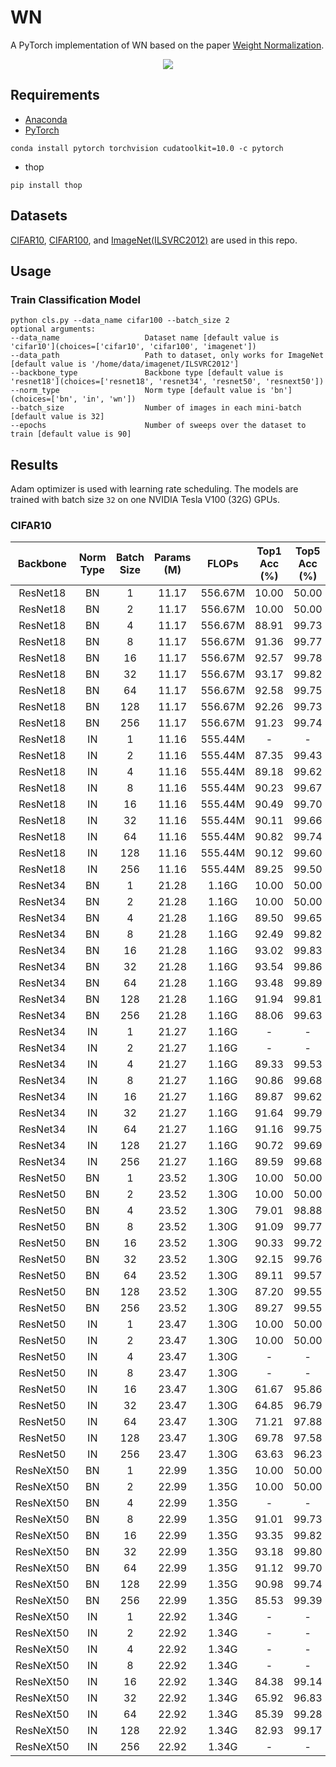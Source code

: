 # WN
A PyTorch implementation of WN based on the paper [Weight Normalization]().

<div align="center">
  <img src="architecture.png"/>
</div>

## Requirements
- [Anaconda](https://www.anaconda.com/download/)
- [PyTorch](https://pytorch.org)
```
conda install pytorch torchvision cudatoolkit=10.0 -c pytorch
```
- thop
```
pip install thop
```

## Datasets
[CIFAR10](http://ai.stanford.edu/~jkrause/cars/car_dataset.html), [CIFAR100](http://www.vision.caltech.edu/visipedia/CUB-200-2011.html), 
and [ImageNet(ILSVRC2012)](http://mmlab.ie.cuhk.edu.hk/projects/DeepFashion/InShopRetrieval.html) are used in this repo.

## Usage
### Train Classification Model
```
python cls.py --data_name cifar100 --batch_size 2
optional arguments:
--data_name                   Dataset name [default value is 'cifar10'](choices=['cifar10', 'cifar100', 'imagenet'])
--data_path                   Path to dataset, only works for ImageNet [default value is '/home/data/imagenet/ILSVRC2012']
--backbone_type               Backbone type [default value is 'resnet18'](choices=['resnet18', 'resnet34', 'resnet50', 'resnext50'])
--norm_type                   Norm type [default value is 'bn'](choices=['bn', 'in', 'wn'])
--batch_size                  Number of images in each mini-batch [default value is 32]
--epochs                      Number of sweeps over the dataset to train [default value is 90]
```

## Results
Adam optimizer is used with learning rate scheduling. The models are trained with batch size `32` on one 
NVIDIA Tesla V100 (32G) GPUs.

### CIFAR10
<table>
  <thead>
    <tr>
      <th>Backbone</th>
      <th>Norm Type</th>
      <th>Batch Size</th>
      <th>Params (M)</th>
      <th>FLOPs</th>
      <th>Top1 Acc (%)</th>
      <th>Top5 Acc (%)</th>
    </tr>
  </thead>
  <tbody>
    <tr>
      <td align="center">ResNet18</td>
      <td align="center">BN</td>
      <td align="center">1</td>
      <td align="center">11.17</td>
      <td align="center">556.67M</td>
      <td align="center">10.00</td>
      <td align="center">50.00</td>
    </tr>
    <tr>
      <td align="center">ResNet18</td>
      <td align="center">BN</td>
      <td align="center">2</td>
      <td align="center">11.17</td>
      <td align="center">556.67M</td>
      <td align="center">10.00</td>
      <td align="center">50.00</td>
    </tr>
    <tr>
      <td align="center">ResNet18</td>
      <td align="center">BN</td>
      <td align="center">4</td>
      <td align="center">11.17</td>
      <td align="center">556.67M</td>
      <td align="center">88.91</td>
      <td align="center">99.73</td>
    </tr>
    <tr>
      <td align="center">ResNet18</td>
      <td align="center">BN</td>
      <td align="center">8</td>
      <td align="center">11.17</td>
      <td align="center">556.67M</td>
      <td align="center">91.36</td>
      <td align="center">99.77</td>
    </tr>
    <tr>
      <td align="center">ResNet18</td>
      <td align="center">BN</td>
      <td align="center">16</td>
      <td align="center">11.17</td>
      <td align="center">556.67M</td>
      <td align="center">92.57</td>
      <td align="center">99.78</td>
    </tr>
    <tr>
      <td align="center">ResNet18</td>
      <td align="center">BN</td>
      <td align="center">32</td>
      <td align="center">11.17</td>
      <td align="center">556.67M</td>
      <td align="center">93.17</td>
      <td align="center">99.82</td>
    </tr>
    <tr>
      <td align="center">ResNet18</td>
      <td align="center">BN</td>
      <td align="center">64</td>
      <td align="center">11.17</td>
      <td align="center">556.67M</td>
      <td align="center">92.58</td>
      <td align="center">99.75</td>
    </tr>
    <tr>
      <td align="center">ResNet18</td>
      <td align="center">BN</td>
      <td align="center">128</td>
      <td align="center">11.17</td>
      <td align="center">556.67M</td>
      <td align="center">92.26</td>
      <td align="center">99.73</td>
    </tr>
    <tr>
      <td align="center">ResNet18</td>
      <td align="center">BN</td>
      <td align="center">256</td>
      <td align="center">11.17</td>
      <td align="center">556.67M</td>
      <td align="center">91.23</td>
      <td align="center">99.74</td>
    </tr>
    <tr>
      <td align="center">ResNet18</td>
      <td align="center">IN</td>
      <td align="center">1</td>
      <td align="center">11.16</td>
      <td align="center">555.44M</td>
      <td align="center">-</td>
      <td align="center">-</td>
    </tr>
    <tr>
      <td align="center">ResNet18</td>
      <td align="center">IN</td>
      <td align="center">2</td>
      <td align="center">11.16</td>
      <td align="center">555.44M</td>
      <td align="center">87.35</td>
      <td align="center">99.43</td>
    </tr>
    <tr>
      <td align="center">ResNet18</td>
      <td align="center">IN</td>
      <td align="center">4</td>
      <td align="center">11.16</td>
      <td align="center">555.44M</td>
      <td align="center">89.18</td>
      <td align="center">99.62</td>
    </tr>
    <tr>
      <td align="center">ResNet18</td>
      <td align="center">IN</td>
      <td align="center">8</td>
      <td align="center">11.16</td>
      <td align="center">555.44M</td>
      <td align="center">90.23</td>
      <td align="center">99.67</td>
    </tr>
    <tr>
      <td align="center">ResNet18</td>
      <td align="center">IN</td>
      <td align="center">16</td>
      <td align="center">11.16</td>
      <td align="center">555.44M</td>
      <td align="center">90.49</td>
      <td align="center">99.70</td>
    </tr>
    <tr>
      <td align="center">ResNet18</td>
      <td align="center">IN</td>
      <td align="center">32</td>
      <td align="center">11.16</td>
      <td align="center">555.44M</td>
      <td align="center">90.11</td>
      <td align="center">99.66</td>
    </tr>
    <tr>
      <td align="center">ResNet18</td>
      <td align="center">IN</td>
      <td align="center">64</td>
      <td align="center">11.16</td>
      <td align="center">555.44M</td>
      <td align="center">90.82</td>
      <td align="center">99.74</td>
    </tr>
    <tr>
      <td align="center">ResNet18</td>
      <td align="center">IN</td>
      <td align="center">128</td>
      <td align="center">11.16</td>
      <td align="center">555.44M</td>
      <td align="center">90.12</td>
      <td align="center">99.60</td>
    </tr>
    <tr>
      <td align="center">ResNet18</td>
      <td align="center">IN</td>
      <td align="center">256</td>
      <td align="center">11.16</td>
      <td align="center">555.44M</td>
      <td align="center">89.25</td>
      <td align="center">99.50</td>
    </tr>
    <tr>
      <td align="center">ResNet34</td>
      <td align="center">BN</td>
      <td align="center">1</td>
      <td align="center">21.28</td>
      <td align="center">1.16G</td>
      <td align="center">10.00</td>
      <td align="center">50.00</td>
    </tr>
    <tr>
      <td align="center">ResNet34</td>
      <td align="center">BN</td>
      <td align="center">2</td>
      <td align="center">21.28</td>
      <td align="center">1.16G</td>
      <td align="center">10.00</td>
      <td align="center">50.00</td>
    </tr>
    <tr>
      <td align="center">ResNet34</td>
      <td align="center">BN</td>
      <td align="center">4</td>
      <td align="center">21.28</td>
      <td align="center">1.16G</td>
      <td align="center">89.50</td>
      <td align="center">99.65</td>
    </tr>
    <tr>
      <td align="center">ResNet34</td>
      <td align="center">BN</td>
      <td align="center">8</td>
      <td align="center">21.28</td>
      <td align="center">1.16G</td>
      <td align="center">92.49</td>
      <td align="center">99.82</td>
    </tr>
    <tr>
      <td align="center">ResNet34</td>
      <td align="center">BN</td>
      <td align="center">16</td>
      <td align="center">21.28</td>
      <td align="center">1.16G</td>
      <td align="center">93.02</td>
      <td align="center">99.83</td>
    </tr>
    <tr>
      <td align="center">ResNet34</td>
      <td align="center">BN</td>
      <td align="center">32</td>
      <td align="center">21.28</td>
      <td align="center">1.16G</td>
      <td align="center">93.54</td>
      <td align="center">99.86</td>
    </tr>
    <tr>
      <td align="center">ResNet34</td>
      <td align="center">BN</td>
      <td align="center">64</td>
      <td align="center">21.28</td>
      <td align="center">1.16G</td>
      <td align="center">93.48</td>
      <td align="center">99.89</td>
    </tr>
    <tr>
      <td align="center">ResNet34</td>
      <td align="center">BN</td>
      <td align="center">128</td>
      <td align="center">21.28</td>
      <td align="center">1.16G</td>
      <td align="center">91.94</td>
      <td align="center">99.81</td>
    </tr>
    <tr>
      <td align="center">ResNet34</td>
      <td align="center">BN</td>
      <td align="center">256</td>
      <td align="center">21.28</td>
      <td align="center">1.16G</td>
      <td align="center">88.06</td>
      <td align="center">99.63</td>
    </tr>
    <tr>
      <td align="center">ResNet34</td>
      <td align="center">IN</td>
      <td align="center">1</td>
      <td align="center">21.27</td>
      <td align="center">1.16G</td>
      <td align="center">-</td>
      <td align="center">-</td>
    </tr>
    <tr>
      <td align="center">ResNet34</td>
      <td align="center">IN</td>
      <td align="center">2</td>
      <td align="center">21.27</td>
      <td align="center">1.16G</td>
      <td align="center">-</td>
      <td align="center">-</td>
    </tr>
    <tr>
      <td align="center">ResNet34</td>
      <td align="center">IN</td>
      <td align="center">4</td>
      <td align="center">21.27</td>
      <td align="center">1.16G</td>
      <td align="center">89.33</td>
      <td align="center">99.53</td>
    </tr>
    <tr>
      <td align="center">ResNet34</td>
      <td align="center">IN</td>
      <td align="center">8</td>
      <td align="center">21.27</td>
      <td align="center">1.16G</td>
      <td align="center">90.86</td>
      <td align="center">99.68</td>
    </tr>
    <tr>
      <td align="center">ResNet34</td>
      <td align="center">IN</td>
      <td align="center">16</td>
      <td align="center">21.27</td>
      <td align="center">1.16G</td>
      <td align="center">89.87</td>
      <td align="center">99.62</td>
    </tr>
    <tr>
      <td align="center">ResNet34</td>
      <td align="center">IN</td>
      <td align="center">32</td>
      <td align="center">21.27</td>
      <td align="center">1.16G</td>
      <td align="center">91.64</td>
      <td align="center">99.79</td>
    </tr>
    <tr>
      <td align="center">ResNet34</td>
      <td align="center">IN</td>
      <td align="center">64</td>
      <td align="center">21.27</td>
      <td align="center">1.16G</td>
      <td align="center">91.16</td>
      <td align="center">99.75</td>
    </tr>
    <tr>
      <td align="center">ResNet34</td>
      <td align="center">IN</td>
      <td align="center">128</td>
      <td align="center">21.27</td>
      <td align="center">1.16G</td>
      <td align="center">90.72</td>
      <td align="center">99.69</td>
    </tr>
    <tr>
      <td align="center">ResNet34</td>
      <td align="center">IN</td>
      <td align="center">256</td>
      <td align="center">21.27</td>
      <td align="center">1.16G</td>
      <td align="center">89.59</td>
      <td align="center">99.68</td>
    </tr>
    <tr>
      <td align="center">ResNet50</td>
      <td align="center">BN</td>
      <td align="center">1</td>
      <td align="center">23.52</td>
      <td align="center">1.30G</td>
      <td align="center">10.00</td>
      <td align="center">50.00</td>
    </tr>
    <tr>
      <td align="center">ResNet50</td>
      <td align="center">BN</td>
      <td align="center">2</td>
      <td align="center">23.52</td>
      <td align="center">1.30G</td>
      <td align="center">10.00</td>
      <td align="center">50.00</td>
    </tr>
    <tr>
      <td align="center">ResNet50</td>
      <td align="center">BN</td>
      <td align="center">4</td>
      <td align="center">23.52</td>
      <td align="center">1.30G</td>
      <td align="center">79.01</td>
      <td align="center">98.88</td>
    </tr>
    <tr>
      <td align="center">ResNet50</td>
      <td align="center">BN</td>
      <td align="center">8</td>
      <td align="center">23.52</td>
      <td align="center">1.30G</td>
      <td align="center">91.09</td>
      <td align="center">99.77</td>
    </tr>
    <tr>
      <td align="center">ResNet50</td>
      <td align="center">BN</td>
      <td align="center">16</td>
      <td align="center">23.52</td>
      <td align="center">1.30G</td>
      <td align="center">90.33</td>
      <td align="center">99.72</td>
    </tr>
    <tr>
      <td align="center">ResNet50</td>
      <td align="center">BN</td>
      <td align="center">32</td>
      <td align="center">23.52</td>
      <td align="center">1.30G</td>
      <td align="center">92.15</td>
      <td align="center">99.76</td>
    </tr>
    <tr>
      <td align="center">ResNet50</td>
      <td align="center">BN</td>
      <td align="center">64</td>
      <td align="center">23.52</td>
      <td align="center">1.30G</td>
      <td align="center">89.11</td>
      <td align="center">99.57</td>
    </tr>
    <tr>
      <td align="center">ResNet50</td>
      <td align="center">BN</td>
      <td align="center">128</td>
      <td align="center">23.52</td>
      <td align="center">1.30G</td>
      <td align="center">87.20</td>
      <td align="center">99.55</td>
    </tr>
    <tr>
      <td align="center">ResNet50</td>
      <td align="center">BN</td>
      <td align="center">256</td>
      <td align="center">23.52</td>
      <td align="center">1.30G</td>
      <td align="center">89.27</td>
      <td align="center">99.55</td>
    </tr>
    <tr>
      <td align="center">ResNet50</td>
      <td align="center">IN</td>
      <td align="center">1</td>
      <td align="center">23.47</td>
      <td align="center">1.30G</td>
      <td align="center">10.00</td>
      <td align="center">50.00</td>
    </tr>
    <tr>
      <td align="center">ResNet50</td>
      <td align="center">IN</td>
      <td align="center">2</td>
      <td align="center">23.47</td>
      <td align="center">1.30G</td>
      <td align="center">10.00</td>
      <td align="center">50.00</td>
    </tr>
    <tr>
      <td align="center">ResNet50</td>
      <td align="center">IN</td>
      <td align="center">4</td>
      <td align="center">23.47</td>
      <td align="center">1.30G</td>
      <td align="center">-</td>
      <td align="center">-</td>
    </tr>
    <tr>
      <td align="center">ResNet50</td>
      <td align="center">IN</td>
      <td align="center">8</td>
      <td align="center">23.47</td>
      <td align="center">1.30G</td>
      <td align="center">-</td>
      <td align="center">-</td>
    </tr>
    <tr>
      <td align="center">ResNet50</td>
      <td align="center">IN</td>
      <td align="center">16</td>
      <td align="center">23.47</td>
      <td align="center">1.30G</td>
      <td align="center">61.67</td>
      <td align="center">95.86</td>
    </tr>
    <tr>
      <td align="center">ResNet50</td>
      <td align="center">IN</td>
      <td align="center">32</td>
      <td align="center">23.47</td>
      <td align="center">1.30G</td>
      <td align="center">64.85</td>
      <td align="center">96.79</td>
    </tr>
    <tr>
      <td align="center">ResNet50</td>
      <td align="center">IN</td>
      <td align="center">64</td>
      <td align="center">23.47</td>
      <td align="center">1.30G</td>
      <td align="center">71.21</td>
      <td align="center">97.88</td>
    </tr>
    <tr>
      <td align="center">ResNet50</td>
      <td align="center">IN</td>
      <td align="center">128</td>
      <td align="center">23.47</td>
      <td align="center">1.30G</td>
      <td align="center">69.78</td>
      <td align="center">97.58</td>
    </tr>
    <tr>
      <td align="center">ResNet50</td>
      <td align="center">IN</td>
      <td align="center">256</td>
      <td align="center">23.47</td>
      <td align="center">1.30G</td>
      <td align="center">63.63</td>
      <td align="center">96.23</td>
    </tr>   
    <tr>
      <td align="center">ResNeXt50</td>
      <td align="center">BN</td>
      <td align="center">1</td>
      <td align="center">22.99</td>
      <td align="center">1.35G</td>
      <td align="center">10.00</td>
      <td align="center">50.00</td>
    </tr>
    <tr>
      <td align="center">ResNeXt50</td>
      <td align="center">BN</td>
      <td align="center">2</td>
      <td align="center">22.99</td>
      <td align="center">1.35G</td>
      <td align="center">10.00</td>
      <td align="center">50.00</td>
    </tr>
    <tr>
      <td align="center">ResNeXt50</td>
      <td align="center">BN</td>
      <td align="center">4</td>
      <td align="center">22.99</td>
      <td align="center">1.35G</td>
      <td align="center">-</td>
      <td align="center">-</td>
    </tr>
    <tr>
      <td align="center">ResNeXt50</td>
      <td align="center">BN</td>
      <td align="center">8</td>
      <td align="center">22.99</td>
      <td align="center">1.35G</td>
      <td align="center">91.01</td>
      <td align="center">99.73</td>
    </tr>
    <tr>
      <td align="center">ResNeXt50</td>
      <td align="center">BN</td>
      <td align="center">16</td>
      <td align="center">22.99</td>
      <td align="center">1.35G</td>
      <td align="center">93.35</td>
      <td align="center">99.82</td>
    </tr>
    <tr>
      <td align="center">ResNeXt50</td>
      <td align="center">BN</td>
      <td align="center">32</td>
      <td align="center">22.99</td>
      <td align="center">1.35G</td>
      <td align="center">93.18</td>
      <td align="center">99.80</td>
    </tr>
    <tr>
      <td align="center">ResNeXt50</td>
      <td align="center">BN</td>
      <td align="center">64</td>
      <td align="center">22.99</td>
      <td align="center">1.35G</td>
      <td align="center">91.12</td>
      <td align="center">99.70</td>
    </tr>
    <tr>
      <td align="center">ResNeXt50</td>
      <td align="center">BN</td>
      <td align="center">128</td>
      <td align="center">22.99</td>
      <td align="center">1.35G</td>
      <td align="center">90.98</td>
      <td align="center">99.74</td>
    </tr>
    <tr>
      <td align="center">ResNeXt50</td>
      <td align="center">BN</td>
      <td align="center">256</td>
      <td align="center">22.99</td>
      <td align="center">1.35G</td>
      <td align="center">85.53</td>
      <td align="center">99.39</td>
    </tr>
    <tr>
      <td align="center">ResNeXt50</td>
      <td align="center">IN</td>
      <td align="center">1</td>
      <td align="center">22.92</td>
      <td align="center">1.34G</td>
      <td align="center">-</td>
      <td align="center">-</td>
    </tr>
    <tr>
      <td align="center">ResNeXt50</td>
      <td align="center">IN</td>
      <td align="center">2</td>
      <td align="center">22.92</td>
      <td align="center">1.34G</td>
      <td align="center">-</td>
      <td align="center">-</td>
    </tr>
    <tr>
      <td align="center">ResNeXt50</td>
      <td align="center">IN</td>
      <td align="center">4</td>
      <td align="center">22.92</td>
      <td align="center">1.34G</td>
      <td align="center">-</td>
      <td align="center">-</td>
    </tr>
    <tr>
      <td align="center">ResNeXt50</td>
      <td align="center">IN</td>
      <td align="center">8</td>
      <td align="center">22.92</td>
      <td align="center">1.34G</td>
      <td align="center">-</td>
      <td align="center">-</td>
    </tr>
    <tr>
      <td align="center">ResNeXt50</td>
      <td align="center">IN</td>
      <td align="center">16</td>
      <td align="center">22.92</td>
      <td align="center">1.34G</td>
      <td align="center">84.38</td>
      <td align="center">99.14</td>
    </tr>
    <tr>
      <td align="center">ResNeXt50</td>
      <td align="center">IN</td>
      <td align="center">32</td>
      <td align="center">22.92</td>
      <td align="center">1.34G</td>
      <td align="center">65.92</td>
      <td align="center">96.83</td>
    </tr>
    <tr>
      <td align="center">ResNeXt50</td>
      <td align="center">IN</td>
      <td align="center">64</td>
      <td align="center">22.92</td>
      <td align="center">1.34G</td>
      <td align="center">85.39</td>
      <td align="center">99.28</td>
    </tr>
    <tr>
      <td align="center">ResNeXt50</td>
      <td align="center">IN</td>
      <td align="center">128</td>
      <td align="center">22.92</td>
      <td align="center">1.34G</td>
      <td align="center">82.93</td>
      <td align="center">99.17</td>
    </tr>
    <tr>
      <td align="center">ResNeXt50</td>
      <td align="center">IN</td>
      <td align="center">256</td>
      <td align="center">22.92</td>
      <td align="center">1.34G</td>
      <td align="center">-</td>
      <td align="center">-</td>
    </tr>
  </tbody>
</table>





